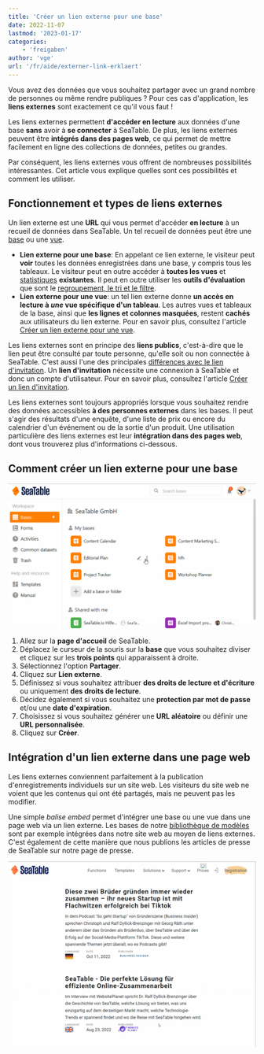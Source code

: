 ```yaml
---
title: 'Créer un lien externe pour une base'
date: 2022-11-07
lastmod: '2023-01-17'
categories:
    - 'freigaben'
author: 'vge'
url: '/fr/aide/externer-link-erklaert'
---
```


Vous avez des données que vous souhaitez partager avec un grand nombre de personnes ou même rendre publiques ? Pour ces cas d'application, les **liens externes** sont exactement ce qu'il vous faut !

Les liens externes permettent **d'accéder en lecture** aux données d'une base **sans** avoir à **se connecter** à SeaTable. De plus, les liens externes peuvent être **intégrés dans des pages web**, ce qui permet de mettre facilement en ligne des collections de données, petites ou grandes.

Par conséquent, les liens externes vous offrent de nombreuses possibilités intéressantes. Cet article vous explique quelles sont ces possibilités et comment les utiliser.

## Fonctionnement et types de liens externes

Un lien externe est une **URL** qui vous permet d'accéder **en lecture** à un recueil de données dans SeaTable. Un tel recueil de données peut être une [base](/fr/docs/handbuch/datenmanagement/bases/) ou une [vue](/fr/docs/handbuch/datenmanagement/ansichten/).

- **Lien externe pour une base**: En appelant ce lien externe, le visiteur peut **voir** toutes les données enregistrées dans une base, y compris tous les tableaux. Le visiteur peut en outre accéder à **toutes les vues** et [statistiques](/fr/docs/handbuch/datenmanagement/statistiken/) **existantes**. Il peut en outre utiliser les **outils d'évaluation** que sont le [regroupement, le tri et le filtre](/fr/docs/handbuch/datenmanagement/gruppierung-sortierung-filter/).
- **Lien externe pour une vue**: un tel lien externe donne **un accès en lecture à _une_ vue spécifique d'un tableau**. Les autres vues et tableaux de la base, ainsi que **les lignes et colonnes masquées**, restent **cachés** aux utilisateurs du lien externe. Pour en savoir plus, consultez l'article [Créer un lien externe pour une vue](https://seatable.io/fr/docs/ansichtsfreigaben/externen-link-fuer-eine-ansicht-erstellen/).

Les liens externes sont en principe des **liens publics**, c'est-à-dire que le lien peut être consulté par toute personne, qu'elle soit ou non connectée à SeaTable. C'est aussi l'une des principales [différences avec le lien d'invitation](https://seatable.io/fr/docs/freigabelinks/unterschiede-zwischen-einladungs-links-und-externen-links/). Un **lien d'invitation** nécessite une connexion à SeaTable et donc un compte d'utilisateur. Pour en savoir plus, consultez l'article [Créer un lien d'invitation](https://seatable.io/fr/docs/freigabelinks/einladungs-link-erklaert/).

Les liens externes sont toujours appropriés lorsque vous souhaitez rendre des données accessibles **à des personnes externes** dans les bases. Il peut s'agir des résultats d'une enquête, d'une liste de prix ou encore du calendrier d'un événement ou de la sortie d'un produit. Une utilisation particulière des liens externes est leur **intégration dans des pages web**, dont vous trouverez plus d'informations ci-dessous.

## Comment créer un lien externe pour une base

![Lien externe expliqué](images/Externer-Link-erklaert.gif)

1. Allez sur la **page d'accueil** de SeaTable.
2. Déplacez le curseur de la souris sur la **base** que vous souhaitez diviser et cliquez sur les **trois points** qui apparaissent à droite.
3. Sélectionnez l'option **Partager**.
4. Cliquez sur **Lien externe**.
5. Définissez si vous souhaitez attribuer **des droits de lecture et d'écriture** ou uniquement **des droits de lecture**.
6. Décidez également si vous souhaitez une **protection par mot de passe** et/ou une **date d'expiration**.
7. Choisissez si vous souhaitez générer une **URL aléatoire** ou définir une **URL personnalisée**.
8. Cliquez sur **Créer**.

## Intégration d'un lien externe dans une page web

Les liens externes conviennent parfaitement à la publication d'enregistrements individuels sur un site web. Les visiteurs du site web ne voient que les contenus qui ont été partagés, mais ne peuvent pas les modifier.

Une simple _balise embed_ permet d'intégrer une base ou une vue dans une page web via un lien externe. Les bases de notre [bibliothèque de modèles](/fr/docs/templates/) sont par exemple intégrées dans notre site web au moyen de liens externes. C'est également de cette manière que nous publions les articles de presse de SeaTable sur notre page de presse.

![Intégration d'un lien externe dans une page web](images/externer-link-in-webseite.gif)
